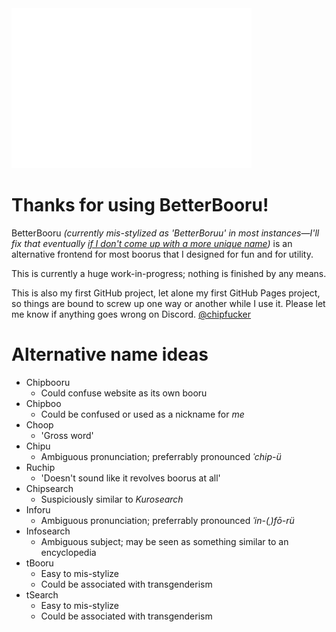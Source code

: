 <img src="/logo/betterboruu.png" alt="Logo" width="384" />

# Thanks for using BetterBooru!

BetterBooru *(currently mis-stylized as 'BetterBoruu' in most instances&mdash;I'll fix that eventually [if I don't come up with a more unique name](#alternative-name-ideas))* is an alternative frontend for most boorus that I designed for fun and for utility.

This is currently a huge work-in-progress; nothing is finished by any means.

This is also my first GitHub project, let alone my first GitHub Pages project, so things are bound to screw up one way or another while I use it. Please let me know if anything goes wrong on Discord. [@chipfucker](<https://discord.com/users/1184619891215573042>)

# Alternative name ideas

* Chipbooru
  * Could confuse website as its own booru
* Chipboo
  * Could be confused or used as a nickname for *me*
* Choop
  * 'Gross word'
* Chipu 
  * Ambiguous pronunciation; preferrably pronounced *ˈchip-ü*
* Ruchip
  * 'Doesn't sound like it revolves boorus at all'
* Chipsearch
  * Suspiciously similar to *Kurosearch*
* Inforu
  * Ambiguous pronunciation; preferrably pronounced *ˈin-(ˌ)fō-rü*
* Infosearch
  * Ambiguous subject; may be seen as something similar to an encyclopedia
* tBooru
  * Easy to mis-stylize
  * Could be associated with transgenderism
* tSearch
  * Easy to mis-stylize
  * Could be associated with transgenderism
